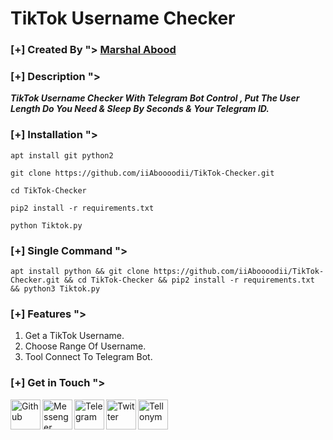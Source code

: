 # TikTok Username Checker

### [+] Created By "> <a href="https://github.com/iiAboooodii">Marshal Abood</a> 

### [+] Description ">
***TikTok Username Checker With Telegram Bot Control , Put The User Length Do You Need & Sleep By Seconds & Your Telegram ID.***

### [+] Installation ">

```apt install git python2```

```git clone https://github.com/iiAboooodii/TikTok-Checker.git```

```cd TikTok-Checker```

```pip2 install -r requirements.txt```

```python Tiktok.py```


### [+] Single Command "> 
```
apt install python && git clone https://github.com/iiAboooodii/TikTok-Checker.git && cd TikTok-Checker && pip2 install -r requirements.txt && python3 Tiktok.py
```
### [+] Features ">
1. Get a TikTok Username.
2. Choose Range Of Username.
3. Tool Connect To Telegram Bot.

### [+] Get in Touch ">
<a href="https://github.com/iiAboooodii"><img align="left" title="Github" alt="Github" width="48px" src="assets/github.png" /></a>
<a href="https://m.me/xiAbooD"><img align="left" title="Messenger" alt="Messenger" width="48px" src="assets/messenger.png" /></a>
<a href="https://t.me/i7iii0"><img align="left" title="Telegram" alt="Telegram" width="48px" src="assets/telegram.png" /></a>
<a href="https://twitter.com/iiAboooodii"><img align="left" title="Twitter" alt="Twitter" width="48px" src="assets/twitter.png" /></a>
<a href="https://tellonym.me/flxv"><img align="left" title="Tellonym" alt="Tellonym" width="48px" src="assets/tellonym.png" /></a>
  
  
